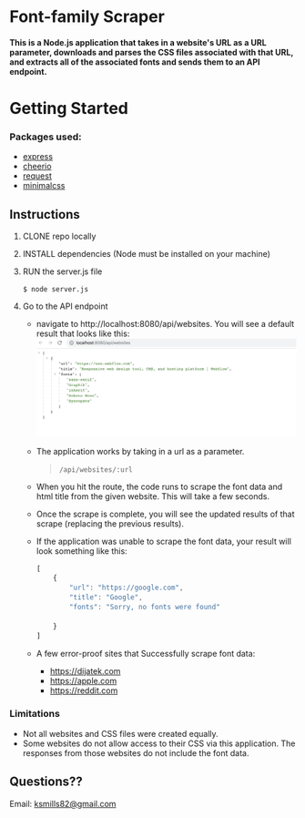 # Font-family Scraper
#### This is a Node.js application that takes in a website's URL as a URL parameter, downloads and parses the CSS files associated with that URL, and extracts all of the associated fonts and sends them to an API endpoint.
# Getting Started

### Packages used:
- [express](https://www.npmjs.com/package/express)
- [cheerio](https://www.npmjs.com/package/cheerio)
- [request](https://www.npmjs.com/package/request)
- [minimalcss](https://www.npmjs.com/package/minimalcss)

## Instructions

1. CLONE repo locally

2. INSTALL dependencies (Node must be installed on your machine)

3. RUN the server.js file


    ```node
    $ node server.js
    ```

4. Go to the API endpoint

    - navigate to http://localhost:8080/api/websites. You will see a default result that looks like this:
    ![Webflow](/images/APIEndpoint.png)

    - The application works by taking in a url as a parameter. 
        > ```/api/websites/:url```
    - When you hit the route, the code runs to scrape the font data and html title from the given website. This will take a few seconds.

    - Once the scrape is complete, you will see the updated results of that scrape (replacing the previous results).

    - If the application was unable to scrape the font data, your result will look something like this:

        ```js
        [
            {
                "url": "https://google.com",
                "title": "Google",
                "fonts": "Sorry, no fonts were found"
                
            }
        ]
        ```


    - A few error-proof sites that Successfully scrape font data:
        - https://dijatek.com
        - https://apple.com
        - https://reddit.com



### Limitations

- Not all websites and CSS files were created equally.
- Some websites do not allow access to their CSS via this application. The responses from those websites do not include the font data.

## Questions??

Email: ksmills82@gmail.com
